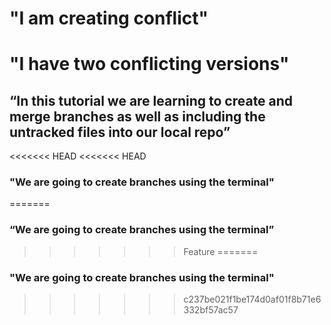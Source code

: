 # "I am creating conflict"

# "I have two conflicting versions"

## “In this tutorial we are learning to create and merge branches as well as including the untracked files into our local repo”

<<<<<<< HEAD
<<<<<<< HEAD
### "We are going to create branches using the terminal"
=======
### “We are going to create branches using the terminal”
>>>>>>> Feature
=======
### "We are going to create branches using the terminal"
>>>>>>> c237be021f1be174d0af01f8b71e6332bf57ac57
